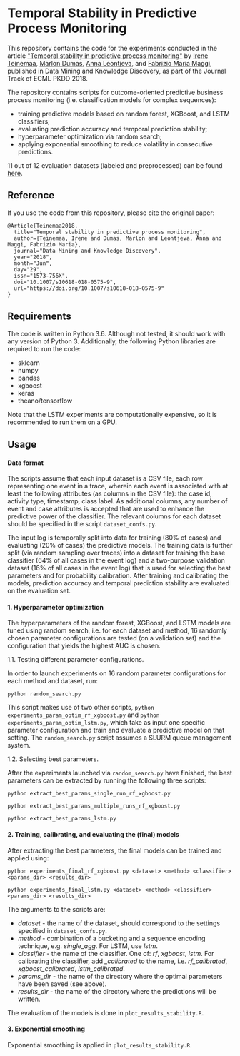 # Temporal Stability in Predictive Process Monitoring
This repository contains the code for the experiments conducted in the article ["Temporal stability in predictive process monitoring"](https://link.springer.com/article/10.1007/s10618-018-0575-9) by [Irene Teinemaa](https://irhete.github.io/), [Marlon Dumas](http://kodu.ut.ee/~dumas/), [Anna Leontjeva](https://scholar.google.com/citations?user=XkCYSbQAAAAJ&hl=fr), and [Fabrizio Maria Maggi](https://scholar.google.nl/citations?user=Jo9fNKEAAAAJ&hl=en&oi=sra), published in Data Mining and Knowledge Discovery, as part of the Journal Track of ECML PKDD 2018.

The repository contains scripts for outcome-oriented predictive business process monitoring (i.e. classification models for complex sequences):

* training predictive models based on random forest, XGBoost, and LSTM classifiers;
* evaluating prediction accuracy and temporal prediction stability;
* hyperparameter optimization via random search;
* applying exponential smoothing to reduce volatility in consecutive predictions.

11 out of 12 evaluation datasets (labeled and preprocessed) can be found [here](https://drive.google.com/open?id=1a4RClJgmsyrQgCz_1O51gut_N1XoNBhn).


## Reference
If you use the code from this repository, please cite the original paper:
```
@Article{Teinemaa2018,
  title="Temporal stability in predictive process monitoring",
  author={Teinemaa, Irene and Dumas, Marlon and Leontjeva, Anna and Maggi, Fabrizio Maria},
  journal="Data Mining and Knowledge Discovery",
  year="2018",
  month="Jun",
  day="29",
  issn="1573-756X",
  doi="10.1007/s10618-018-0575-9",
  url="https://doi.org/10.1007/s10618-018-0575-9"
} 
```

## Requirements   
The code is written in Python 3.6. Although not tested, it should work with any version of Python 3. Additionally, the following Python libraries are required to run the code: 

* sklearn
* numpy
* pandas
* xgboost
* keras
* theano/tensorflow

Note that the LSTM experiments are computationally expensive, so it is recommended to run them on a GPU.


## Usage
#### Data format
The scripts assume that each input dataset is a CSV file, each row representing one event in a trace, wherein each event is associated with at least the following attributes (as columns in the CSV file): the case id, activity type, timestamp, class label. As additional columns, any number of event and case attributes is accepted that are used to enhance the predictive power of the classifier. The relevant columns for each dataset should be specified in the script `dataset_confs.py`.

The input log is temporally split into data for training (80% of cases) and evaluating (20% of cases) the predictive models. The training data is further split (via random sampling over traces) into a dataset for training the base classifier (64% of all cases in the event log) and a two-purpose validation dataset (16% of all cases in the event log) that is used for selecting the best parameters and for probability calibration. After training and calibrating the models, prediction accuracy and temporal prediction stability are evaluated on the evaluation set.

#### 1. Hyperparameter optimization
The hyperparameters of the random forest, XGBoost, and LSTM models are tuned using random search, i.e. for each dataset and method, 16 randomly chosen parameter configurations are tested (on a validation set) and the configuration that yields the highest AUC is chosen.

1.1. Testing different parameter configurations.

In order to launch experiments on 16 random parameter configurations for each method and dataset, run:

`python random_search.py`   

This script makes use of two other scripts, `python experiments_param_optim_rf_xgboost.py` and `python experiments_param_optim_lstm.py`, which take as input one specific parameter configuration and train and evaluate a predictive model on that setting. The `random_search.py` script assumes a SLURM queue management system. 

1.2. Selecting best parameters.

After the experiments launched via `random_search.py` have finished, the best parameters can be extracted by running the following three scripts:

`python extract_best_params_single_run_rf_xgboost.py` 

`python extract_best_params_multiple_runs_rf_xgboost.py` 

`python extract_best_params_lstm.py` 

#### 2. Training, calibrating, and evaluating the (final) models

After extracting the best parameters, the final models can be trained and applied using:

`python experiments_final_rf_xgboost.py <dataset> <method> <classifier> <params_dir> <results_dir>` 

`python experiments_final_lstm.py <dataset> <method> <classifier> <params_dir> <results_dir>` 

The arguments to the scripts are: 

* _dataset_ - the name of the dataset, should correspond to the settings specified in `dataset_confs.py`.
* _method_ - combination of a bucketing and a sequence encoding technique, e.g. _single_agg_. For LSTM, use _lstm_.
* _classifier_ - the name of the classifier. One of: _rf_, _xgboost_, _lstm_. For calibrating the classifier, add _\_calibrated_ to the name, i.e. _rf\_calibrated_, _xgboost\_calibrated_, _lstm\_calibrated_.
* _params_dir_ - the name of the directory where the optimal parameters have been saved (see above).
* _results_dir_ - the name of the directory where the predictions will be written.

The evaluation of the models is done in `plot_results_stability.R`.

#### 3. Exponential smoothing

Exponential smoothing is applied in `plot_results_stability.R`.